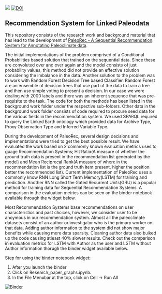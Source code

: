 [![](https://img.shields.io/badge/python-3.8+-blue.svg)](https://www.python.org/downloads/)
[![DOI](https://zenodo.org/badge/DOI/10.5281/zenodo.5107651.svg)](https://doi.org/10.5281/zenodo.5107651)

## Recommendation System for Linked Paleodata

This repository consists of the research work and background material that has lead to the development of <a href="https://github.com/paleopresto/paleorec" target="_blank">PaleoRec - A Sequential Recommendation System for Annotating Paleoclimate data</a>.

The initial implementations of the problem comprised of a Conditional Probabilities based solution that trained on the sequential data. Since these are convoluted over and over again and the model consists of just probability values, this method did not provide an effective solution considering the imbalance in the data. Another solution to the problem was to work with Random Forest Decision Tree based Classifier. Random Forest are an ensemble of decision trees that use part of the data to train a tree and then use simple voting to present a decision. In our case we were dealing with 2000 labels and there was an inherent sequence that was pre-requisite to the task. The code for both the methods has been listed in the background work folder under the respective sub-folders. Other data in the background work folder consists of code required to procure seed data for the various fields in the recommendation system. We used SPARQL required to query the Linked Earth ontology which provided data for Archive Type, Proxy Observation Type and Inferred Variable Type.

During the development of PaleoRec, several design decisions and implementations were tried to get the best possible result. We have evaluated the work based on 2 commonly known evaluation metrics uses to guage Recommendation Systems; Hit Ratio(A measure of whether the ground truth data is present in the recommendation list generated by the model) and Mean Reciprocal Rank(A measure of where in the recommendation list is the ground truth item present, higher the position better the recommended list). Current implementation of PaleoRec uses a commonly know RNN Long Short Term Memory(LSTM) for training and prediction. Another RNN called the Gated Recurrent Units(GRU) is a popular method for training data for Sequential Recommendation Systems. A comparison in the evaluation metrics can be seen on the binder notebook available through the widget below.

Most Recommendation Systems base recommendations on user characteristics and past choices, however, we consider user to be anoymous in our recommendation system. Almost all the paleoclimate datasets consist of an author or investigator who is the primary worker on that data. Adding author information to the system did not show major benefits while causing more data sparsity. Cleaning author data also bulked up the code causing atleast 40% slower results. Check out the comparison in evaluation metrics for LSTM with Author as the user and LSTM without Author information thorugh the binder widget available below.

Step for using the binder notebook widget:
1. After you launch the binder
2. Click on Research_paper_graphs.ipynb.
3. In the File Menubar at the top, click on Cell -> Run All

[![Binder](https://mybinder.org/badge_logo.svg)](https://mybinder.org/v2/gh/paleopresto/recommender/HEAD)
